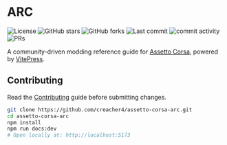 # ARC

![License](https://img.shields.io/github/license/creacher4/assetto-corsa-arc)
![GitHub stars](https://img.shields.io/github/stars/creacher4/assetto-corsa-arc?style=social)
![GitHub forks](https://img.shields.io/github/forks/creacher4/assetto-corsa-arc?style=social)
![Last commit](https://img.shields.io/github/last-commit/creacher4/assetto-corsa-arc)
![commit activity](https://img.shields.io/github/commit-activity/m/creacher4/assetto-corsa-arc)
![PRs](https://img.shields.io/github/issues-pr/creacher4/assetto-corsa-arc)

A community-driven modding reference guide for [Assetto Corsa](https://store.steampowered.com/app/244210/Assetto_Corsa/), powered by [VitePress](https://vitepress.dev/).

## Contributing

Read the [Contributing](docs/about/contributing.md) guide before submitting changes.
 
```bash
git clone https://github.com/creacher4/assetto-corsa-arc.git
cd assetto-corsa-arc
npm install
npm run docs:dev
# Open locally at: http://localhost:5173
```